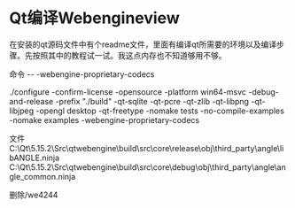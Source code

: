 # Qt编译Webengineview
在安装的qt源码文件中有个readme文件，里面有编译qt所需要的环境以及编译步骤。先按照其中的教程试一试。我这点内存也不知道够用不够。

命令
-- -webengine-proprietary-codecs


./configure -confirm-license -opensource -platform win64-msvc -debug-and-release -prefix "./build" -qt-sqlite -qt-pcre -qt-zlib -qt-libpng -qt-libjpeg -opengl desktop -qt-freetype -nomake tests -no-compile-examples -nomake examples -webengine-proprietary-codecs



文件
C:\Qt\5.15.2\Src\qtwebengine\build\src\core\release\obj\third_party\angle\libANGLE.ninja
C:\Qt\5.15.2\Src\qtwebengine\build\src\core\debug\obj\third_party\angle\angle_common.ninja

删除/we4244

